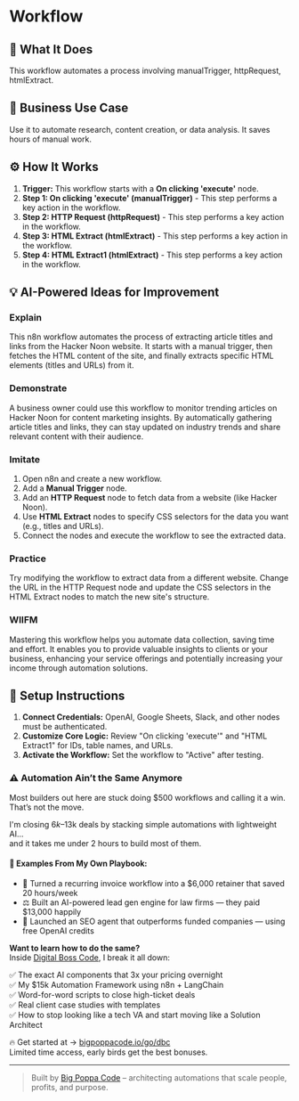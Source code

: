# Workflow

## 🚀 What It Does
This workflow automates a process involving manualTrigger, httpRequest, htmlExtract.

## 💼 Business Use Case
Use it to automate research, content creation, or data analysis. It saves hours of manual work.

## ⚙️ How It Works
1.  **Trigger:** This workflow starts with a **On clicking 'execute'** node.
2. **Step 1: On clicking 'execute' (manualTrigger)** - This step performs a key action in the workflow.
3. **Step 2: HTTP Request (httpRequest)** - This step performs a key action in the workflow.
4. **Step 3: HTML Extract (htmlExtract)** - This step performs a key action in the workflow.
5. **Step 4: HTML Extract1 (htmlExtract)** - This step performs a key action in the workflow.

## 💡 AI-Powered Ideas for Improvement
### Explain
This n8n workflow automates the process of extracting article titles and links from the Hacker Noon website. It starts with a manual trigger, then fetches the HTML content of the site, and finally extracts specific HTML elements (titles and URLs) from it.

### Demonstrate
A business owner could use this workflow to monitor trending articles on Hacker Noon for content marketing insights. By automatically gathering article titles and links, they can stay updated on industry trends and share relevant content with their audience.

### Imitate
1. Open n8n and create a new workflow.
2. Add a **Manual Trigger** node.
3. Add an **HTTP Request** node to fetch data from a website (like Hacker Noon).
4. Use **HTML Extract** nodes to specify CSS selectors for the data you want (e.g., titles and URLs).
5. Connect the nodes and execute the workflow to see the extracted data.

### Practice
Try modifying the workflow to extract data from a different website. Change the URL in the HTTP Request node and update the CSS selectors in the HTML Extract nodes to match the new site's structure.

### WIIFM
Mastering this workflow helps you automate data collection, saving time and effort. It enables you to provide valuable insights to clients or your business, enhancing your service offerings and potentially increasing your income through automation solutions.

## 🔧 Setup Instructions
1. **Connect Credentials:** OpenAI, Google Sheets, Slack, and other nodes must be authenticated.
2. **Customize Core Logic:** Review "On clicking 'execute'" and "HTML Extract1" for IDs, table names, and URLs.
3. **Activate the Workflow:** Set the workflow to "Active" after testing.

### ⚠️ Automation Ain’t the Same Anymore

Most builders out here are stuck doing $500 workflows and calling it a win.  
That’s not the move.  

I'm closing $6k–$13k deals by stacking simple automations with lightweight AI...  
and it takes me under 2 hours to build most of them.

#### 🧠 Examples From My Own Playbook:
- 🔁 Turned a recurring invoice workflow into a $6,000 retainer that saved 20 hours/week  
- ⚖️ Built an AI-powered lead gen engine for law firms — they paid $13,000 happily  
- 🚀 Launched an SEO agent that outperforms funded companies — using free OpenAI credits  

**Want to learn how to do the same?**  
Inside [Digital Boss Code](https://bigpoppacode.io/go/dbc), I break it all down:

✅ The exact AI components that 3x your pricing overnight  
✅ My $15k Automation Framework using n8n + LangChain  
✅ Word-for-word scripts to close high-ticket deals  
✅ Real client case studies with templates  
✅ How to stop looking like a tech VA and start moving like a Solution Architect  

🔥 Get started at → [bigpoppacode.io/go/dbc](https://bigpoppacode.io/go/dbc)  
Limited time access, early birds get the best bonuses.

---
> Built by [Big Poppa Code](https://bigpoppacode.io) – architecting automations that scale people, profits, and purpose.
